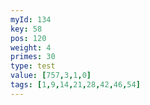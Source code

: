 ```yaml
---
myId: 134
key: 58
pos: 120
weight: 4
primes: 30
type: test
value: [757,3,1,0]
tags: [1,9,14,21,28,42,46,54]
---
```

